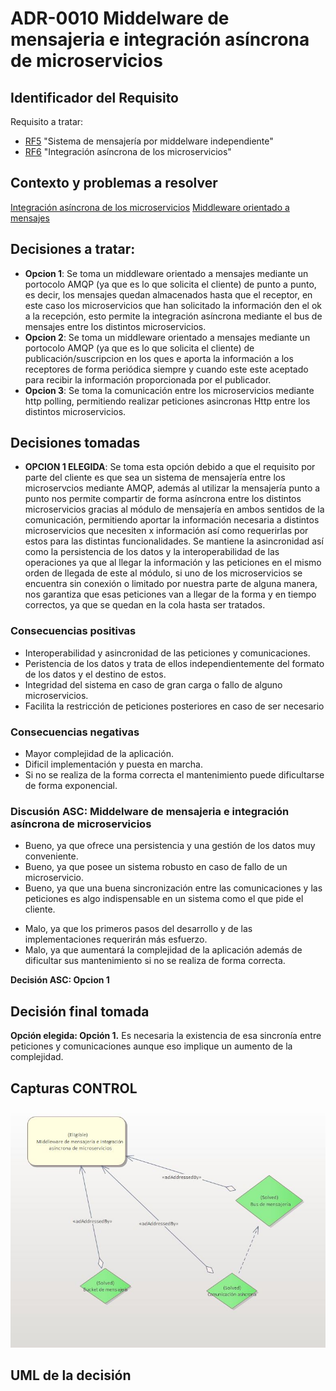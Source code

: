# ADR-0010 Middelware de mensajeria e integración asíncrona de microservicios

## Identificador del Requisito

Requisito a tratar: 
* [RF5](../Requisitos/rf5.md) "Sistema de mensajería por middelware independiente"
* [RF6](../Requisitos/rf6.md) "Integración asíncrona de los microservicios"

## Contexto y problemas a resolver

[Integración asíncrona de los microservicios](https://docs.microsoft.com/es-es/dotnet/architecture/microservices/architect-microservice-container-applications/communication-in-microservice-architecture)
[Middleware orientado a mensajes](https://bandabase.com/que-es-el-middleware-orientado-a-mensajes/)

## Decisiones a tratar:

* **Opcion 1**: Se toma un middleware orientado a mensajes mediante un portocolo AMQP (ya que es lo que solicita el cliente) de punto a punto, es decir, los mensajes quedan almacenados hasta que el receptor, en este caso los microservicios que han solicitado la información den el ok a la recepción, esto permite la integración asíncrona mediante el bus de mensajes entre los distintos microservicios.
* **Opcion 2**: Se toma un middleware orientado a mensajes mediante un portocolo AMQP (ya que es lo que solicita el cliente) de publicación/suscripcion en los ques e aporta la información a los receptores de forma periódica siempre y cuando este este aceptado para recibir la información proporcionada por el publicador.
* **Opcion 3**: Se toma la comunicación entre los microservicios mediante http polling, permitiendo realizar peticiones asincronas Http entre los distintos microservicios.




## Decisiones tomadas

* **OPCION 1 ELEGIDA**: Se toma esta opción debido a que el requisito por parte del cliente es que sea un sistema de mensajería entre los microservcios mediante AMQP, además al utilizar la mensajería punto a punto nos permite compartir de forma asíncrona entre los distintos microservicios gracias al módulo de mensajería en ambos sentidos de la comunicación, permitiendo aportar la información necesaria a distintos microservicios que necesiten x información así como requerirlas por estos para las distintas funcionalidades. Se mantiene la asincronidad así como la persistencia de los datos y la interoperabilidad de las operaciones ya que al llegar la información y las peticiones en el mismo orden de llegada de este al módulo, si uno de los microservicios se encuentra sin conexión o limitado por nuestra parte de alguna manera, nos garantiza que esas peticiones van a llegar de la forma y en tiempo correctos, ya que se quedan en la cola hasta ser tratados.


### Consecuencias positivas <!-- optional -->

* Interoperabilidad y asincronidad de las peticiones y comunicaciones.
* Peristencia de los datos y trata de ellos independientemente del formato de los datos y el destino de estos.
* Integridad del sistema en caso de gran carga o fallo de alguno microservicios.
* Facilita la restricción de peticiones posteriores en caso de ser necesario

### Consecuencias negativas <!-- optional -->

* Mayor complejidad de la aplicación.
* Dificil implementación y puesta en marcha.
* Si no se realiza de la forma correcta el mantenimiento puede dificultarse de forma exponencial. 

### Discusión ASC: Middelware de mensajeria e integración asíncrona de microservicios

+ Bueno, ya que ofrece una persistencia y una gestión de los datos muy conveniente.
+ Bueno, ya que posee un sistema robusto en caso de fallo de un microservicio.
+ Bueno, ya que una buena sincronización entre las comunicaciones y las peticiones es algo indispensable en un sistema como el que pide el cliente.
- Malo, ya que los primeros pasos del desarrollo y de las implementaciones requerirán más esfuerzo.
- Malo, ya que aumentará la complejidad de la aplicación además de dificultar sus mantenimiento si no se realiza de forma correcta.

**Decisión ASC: Opcion 1**

## Decisión final tomada

**Opción elegida: Opción 1.** 
Es necesaria la existencia de esa sincronía entre peticiones y comunicaciones aunque eso implique un aumento de la complejidad. 

## Capturas CONTROL 

![D0010](../capturasadmentor/D0010.JPG)

## UML de la decisión







